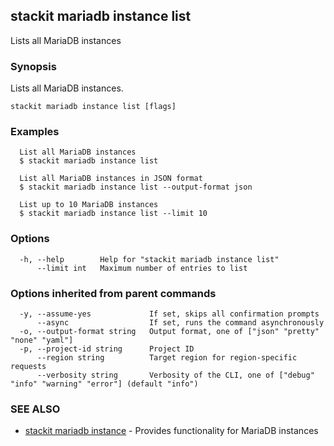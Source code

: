 ## stackit mariadb instance list

Lists all MariaDB instances

### Synopsis

Lists all MariaDB instances.

```
stackit mariadb instance list [flags]
```

### Examples

```
  List all MariaDB instances
  $ stackit mariadb instance list

  List all MariaDB instances in JSON format
  $ stackit mariadb instance list --output-format json

  List up to 10 MariaDB instances
  $ stackit mariadb instance list --limit 10
```

### Options

```
  -h, --help        Help for "stackit mariadb instance list"
      --limit int   Maximum number of entries to list
```

### Options inherited from parent commands

```
  -y, --assume-yes             If set, skips all confirmation prompts
      --async                  If set, runs the command asynchronously
  -o, --output-format string   Output format, one of ["json" "pretty" "none" "yaml"]
  -p, --project-id string      Project ID
      --region string          Target region for region-specific requests
      --verbosity string       Verbosity of the CLI, one of ["debug" "info" "warning" "error"] (default "info")
```

### SEE ALSO

* [stackit mariadb instance](./stackit_mariadb_instance.md)	 - Provides functionality for MariaDB instances

